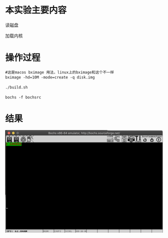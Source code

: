 # 本实验主要内容

读磁盘


加载内核

# 操作过程

```
#这是macos bximage 用法，linux上的bximage和这个不一样
bximage -hd=10M -mode=create -q disk.img

./build.sh

bochs -f bochsrc
```




# 结果

![截屏2020-12-08 上午10.07.11](image/10.07.11.png)

